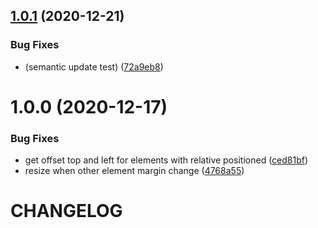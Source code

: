 ## [1.0.1](https://github.com/CoCreate-app/CoCreate-s3/compare/v1.0.0...v1.0.1) (2020-12-21)


### Bug Fixes

* (semantic update test) ([72a9eb8](https://github.com/CoCreate-app/CoCreate-s3/commit/72a9eb8cdd3d0038bb1c10ba3a0d2ed4b7ad1f75))


# 1.0.0 (2020-12-17)


### Bug Fixes

* get offset top and left for elements with relative positioned ([ced81bf](https://github.com/CoCreate-app/CoCreate-s3/commit/ced81bfc69963a22bc5e543f6e07e29b879ca86d))
* resize when other element margin change ([4768a55](https://github.com/CoCreate-app/CoCreate-s3/commit/4768a55703893d020ce57b59b46cfe7d9877ec63))

# CHANGELOG
